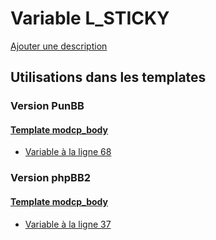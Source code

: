 # Variable L_STICKY
[Ajouter une description](https://fa-tvars.appspot.com/var/L_STICKY)

## Utilisations dans les templates

### Version PunBB

#### [Template modcp_body](punbb/modcp_body.md#readme)
* [Variable &agrave; la ligne 68](../punbb/modcp_body.tpl#L68)

### Version phpBB2

#### [Template modcp_body](subsilver/modcp_body.md#readme)
* [Variable &agrave; la ligne 37](../subsilver/modcp_body.tpl#L37)